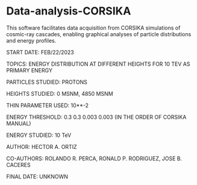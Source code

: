 # Data-analysis-CORSIKA
This software facilitates data acquisition from CORSIKA simulations of cosmic-ray cascades, enabling graphical analyses of particle distributions and energy profiles.

START DATE: FEB/22/2023

TOPICS: ENERGY DISTRIBUTION AT DIFFERENT HEIGHTS FOR 10 TEV AS PRIMARY ENERGY

PARTICLES STUDIED: PROTONS

HEIGHTS STUDIED: 0 MSNM, 4850 MSNM

THIN PARAMETER USED: 10**-2 

ENERGY THRESHOLD: 0.3  0.3  0.003  0.003 (IN THE ORDER OF CORSIKA MANUAL)

ENERGY STUDIED: 10 TeV

AUTHOR: HECTOR A. ORTIZ

CO-AUTHORS: ROLANDO R. PERCA, RONALD P. RODRIGUEZ, JOSE B. CACERES

FINAL DATE: UNKNOWN


